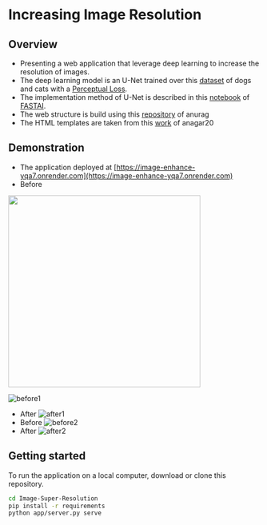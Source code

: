 # Increasing Image Resolution

## Overview 

- Presenting a web application that leverage deep learning to increase the resolution of images.
- The deep learning model is an U-Net trained over this [dataset](https://www.robots.ox.ac.uk/~vgg/data/pets/) of dogs and cats with a [Perceptual Loss](https://arxiv.org/abs/1603.08155).
- The implementation method of U-Net is described in this [notebook](https://github.com/fastai/course-v3/blob/master/nbs/dl1/lesson7-superres.ipynb) of [FASTAI](https://www.fast.ai/).
- The web structure is build using this [repository](https://github.com/feiwu77777/fastai-v3) of anurag
- The HTML templates are taken from this [work](https://github.com/anagar20/Resnet-Image-Classification-Flask-App) of anagar20

## Demonstration
- The application deployed at [https://image-enhance-yqa7.onrender.com](https://image-enhance-yqa7.onrender.com)
- Before
<img src='https://user-images.githubusercontent.com/34350063/68475823-73ec4480-0229-11ea-9f4e-d3cc309f139a.png' width=384>

![before1](https://user-images.githubusercontent.com/34350063/68475823-73ec4480-0229-11ea-9f4e-d3cc309f139a.png)
- After
![after1](https://user-images.githubusercontent.com/34350063/68475991-da716280-0229-11ea-9eb4-d3a79d272dc2.png)
- Before
![before2](https://user-images.githubusercontent.com/34350063/68476009-e65d2480-0229-11ea-9ff0-0ab76477fc03.png)
- After
![after2](https://user-images.githubusercontent.com/34350063/68476030-f2e17d00-0229-11ea-882e-87af720df30c.png)


## Getting started

To run the application on a local computer, download or clone this repository.
```bash
cd Image-Super-Resolution
pip install -r requirements 
python app/server.py serve
```
